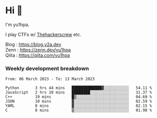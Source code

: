 # Hi 👋

I'm yu1hpa.

I play CTFs w/ [Thehackerscrew](https://www.thehackerscrew.team/) etc.

Blog : https://blog.y2a.dev  
Zenn : https://zenn.dev/yu1hpa  
Qiita : https://qiita.com/yu1hpa  

### Weekly development breakdown

<!--START_SECTION:waka-->

```text
From: 06 March 2023 - To: 13 March 2023

Python       3 hrs 44 mins   █████████████▓░░░░░░░░░░░   54.11 %
JavaScript   2 hrs 10 mins   ████████░░░░░░░░░░░░░░░░░   31.37 %
C++          19 mins         █▒░░░░░░░░░░░░░░░░░░░░░░░   04.69 %
JSON         10 mins         ▓░░░░░░░░░░░░░░░░░░░░░░░░   02.59 %
YAML         8 mins          ▓░░░░░░░░░░░░░░░░░░░░░░░░   02.15 %
C            8 mins          ▒░░░░░░░░░░░░░░░░░░░░░░░░   01.98 %
```

<!--END_SECTION:waka-->

